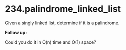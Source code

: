 # 234.palindrome_linked_list

Given a singly linked list, determine if it is a palindrome.

__Follow up:__

Could you do it in O(n) time and O(1) space?



